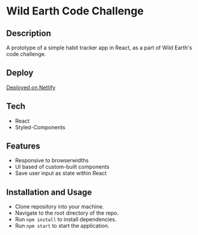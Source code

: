 # Wild Earth Code Challenge

## Description
A prototype of a simple habit tracker app in React, as a part of Wild Earth's code challenge.

## Deploy
[Deployed on Netlify](https://pk-habit-tracker.netlify.app/)

## Tech
- React
- Styled-Components

## Features
- Responsive to browserwidths
- UI based of custom-built components
- Save user input as state within React

## Installation and Usage
- Clone repository into your machine.
- Navigate to the root directory of the repo.
- Run ```npm install``` to install dependencies.
- Run ```npm start``` to start the application.